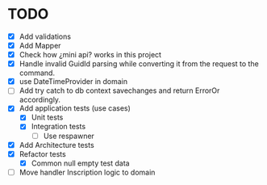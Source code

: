 # TODO

- [X] Add validations
- [X] Add Mapper
- [X] Check how ¿mini api? works in this project
- [X] Handle invalid GuidId parsing while converting it from the request to the command.
- [X] use DateTimeProvider in domain
- [ ] Add try catch to db context savechanges and return ErrorOr accordingly.
- [X] Add application tests (use cases)
  - [X] Unit tests
  - [X] Integration tests
    - [ ] Use respawner
- [X] Add Architecture tests
- [X] Refactor tests
  - [X] Common null empty test data
- [ ] Move handler Inscription logic to domain